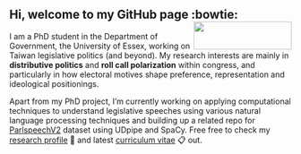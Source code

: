 ## Hi, welcome to my GitHub page :bowtie: <img src="https://raw.githack.com/yl17124/DMASS/master/logo/Essex.jpg" width="175" height= "50" align="right" />  <br />  

I am a PhD student in the Department of Government, the University of Essex, working on Taiwan legislative politics (and beyond). My research interests are mainly in __distributive politics__ and __roll call polarization__ within congress, and particularly in how electoral motives shape preference, representation and ideological positionings. 

Apart from my PhD project, I’m currently working on applying computational techniques to understand legislative speeches using various natural language processing techniques and building up a related repo for [ParlspeechV2](https://github.com/yl17124/Parliament-Speech-Processing-Python) dataset using UDpipe and SpaCy. Free free to check my [research profile](https://yl17124.github.io/project/) :open_file_folder: and latest [curriculum vitae](https://raw.githack.com/yl17124/CV/master/CV.pdf) :clipboard: out.
